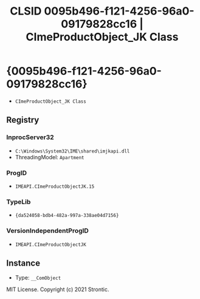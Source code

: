 ﻿---
title: "CLSID 0095b496-f121-4256-96a0-09179828cc16 | CImeProductObject_JK Class"
excerpt: What is COM-Object CLSID 0095b496-f121-4256-96a0-09179828cc16?
---

# {0095b496-f121-4256-96a0-09179828cc16}

* `CImeProductObject_JK Class`

## Registry


### InprocServer32

* `C:\Windows\System32\IME\shared\imjkapi.dll`
* ThreadingModel: `Apartment`

### ProgID

* `IMEAPI.CImeProductObjectJK.15`

### TypeLib

* `{da524058-bdb4-482a-997a-338ae04d7156}`

### VersionIndependentProgID

* `IMEAPI.CImeProductObjectJK`

## Instance

* Type: `__ComObject`

MIT License. Copyright (c) 2021 Strontic.


